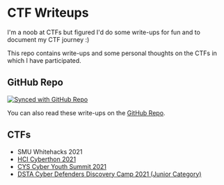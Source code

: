 # CTF Writeups

I'm a noob at CTFs but figured I'd do some write-ups for fun and to document my CTF journey :)

This repo contains write-ups and some personal thoughts on the CTFs in which I have participated.

## GitHub Repo
[![Synced with GitHub Repo](https://img.shields.io/github/workflow/status/xeniafiorenza/CTF-Writeups/Sync%20gh-pages%20with%20main/main?label=Synced%20with%20repo&logo=github)](https://github.com/xeniafiorenza/CTF-Writeups/)

You can also read these write-ups on the [GitHub Repo](https://github.com/xeniafiorenza/CTF-Writeups/).

## CTFs
* SMU Whitehacks 2021
* [HCI Cyberthon 2021](Cyberthon%202021)
* [CYS Cyber Youth Summit 2021](CYS%202021)
* [DSTA Cyber Defenders Discovery Camp 2021 (Junior Category)](CDDC%202021)